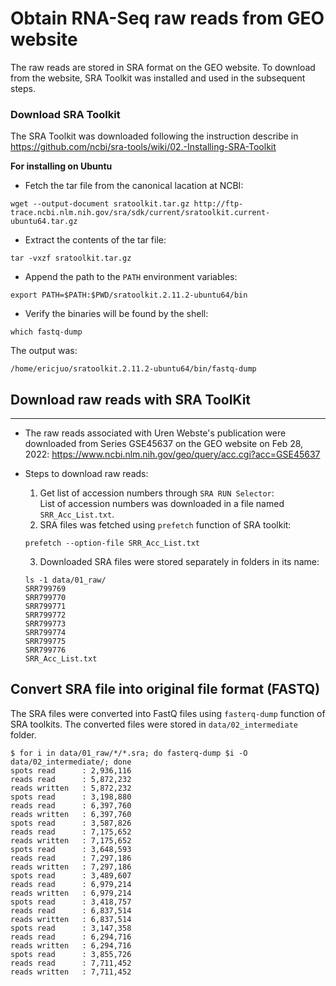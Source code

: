 #   Obtain RNA-Seq raw reads from GEO website
The raw reads are stored in SRA format on the GEO website. To download from the website, SRA Toolkit was installed and used in the subsequent steps.
### Download SRA Toolkit
The SRA Toolkit was downloaded following the instruction describe in https://github.com/ncbi/sra-tools/wiki/02.-Installing-SRA-Toolkit  

**For installing on Ubuntu**  
-   Fetch the tar file from the canonical lacation at NCBI:
```
wget --output-document sratoolkit.tar.gz http://ftp-trace.ncbi.nlm.nih.gov/sra/sdk/current/sratoolkit.current-ubuntu64.tar.gz
```

-   Extract the contents of the tar file:
```
tar -vxzf sratoolkit.tar.gz
```

-   Append the path to the `PATH` environment variables:
```
export PATH=$PATH:$PWD/sratoolkit.2.11.2-ubuntu64/bin
```

-   Verify the binaries will be found by the shell:
```
which fastq-dump
```
The output was:
```
/home/ericjuo/sratoolkit.2.11.2-ubuntu64/bin/fastq-dump
```

## Download raw reads with SRA ToolKit
--- 
 
-   The raw reads associated with Uren Webste's publication were downloaded from Series GSE45637 on the GEO website on Feb 28, 2022:
https://www.ncbi.nlm.nih.gov/geo/query/acc.cgi?acc=GSE45637

-   Steps to download raw reads:
    1. Get list of accession numbers through `SRA RUN Selector`:  
    List of accession numbers was downloaded in a file named `SRR_Acc_List.txt`.
    2. SRA files was fetched using `prefetch` function of SRA toolkit:
    ```
    prefetch --option-file SRR_Acc_List.txt
    ```
    3. Downloaded SRA files were stored separately in folders in its name:
    ```
    ls -1 data/01_raw/
    SRR799769
    SRR799770
    SRR799771
    SRR799772
    SRR799773
    SRR799774
    SRR799775
    SRR799776
    SRR_Acc_List.txt
    ```
    
##  Convert SRA file into original file format (FASTQ)
The SRA files were converted into FastQ files using `fasterq-dump` function of SRA toolkits. The converted files were stored in `data/02_intermediate` folder.
```
$ for i in data/01_raw/*/*.sra; do fasterq-dump $i -O data/02_intermediate/; done
spots read      : 2,936,116
reads read      : 5,872,232
reads written   : 5,872,232
spots read      : 3,198,880
reads read      : 6,397,760
reads written   : 6,397,760
spots read      : 3,587,826
reads read      : 7,175,652
reads written   : 7,175,652
spots read      : 3,648,593
reads read      : 7,297,186
reads written   : 7,297,186
spots read      : 3,489,607
reads read      : 6,979,214
reads written   : 6,979,214
spots read      : 3,418,757
reads read      : 6,837,514
reads written   : 6,837,514
spots read      : 3,147,358
reads read      : 6,294,716
reads written   : 6,294,716
spots read      : 3,855,726
reads read      : 7,711,452
reads written   : 7,711,452
```


